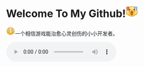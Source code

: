 # Welcome To My Github!<img src="image/.README_image/加油.png" width="32" >

<img src="image/.README_image/害羞.png" width="24">一个相信游戏能治愈心灵创伤的小小开发者。









<audio controls>
  <source src="デート.mp3" type="audio/mpeg">
  您的浏览器不支持 audio 元素。
</audio>

